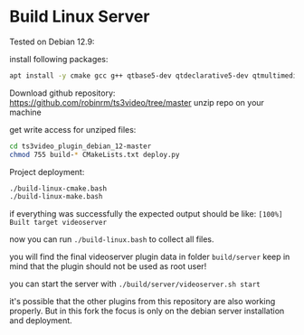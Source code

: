 # Build Linux Server
Tested on Debian 12.9:

install following packages:
```bash
apt install -y cmake gcc g++ qtbase5-dev qtdeclarative5-dev qtmultimedia5-dev libpcre3 libqt5websockets5-dev libqt5core5a libqt5network5 libqt5websockets5 
```

Download github repository: https://github.com/robinrm/ts3video/tree/master
unzip repo on your machine

get write access for unziped files: 
```bash
cd ts3video_plugin_debian_12-master
chmod 755 build-* CMakeLists.txt deploy.py
```

Project deployment:
```bash
./build-linux-cmake.bash
./build-linux-make.bash
```

if everything was successfully the expected output should be like:
`[100%] Built target videoserver`

now you can run `./build-linux.bash` to collect all files.

you will find the final videoserver plugin data in folder `build/server` keep in mind that the plugin should not be used as root user!

you can start the server with `./build/server/videoserver.sh start`

it's possible that the other plugins from this repository are also working properly.
But in this fork the focus is only on the debian server installation and deployment.
